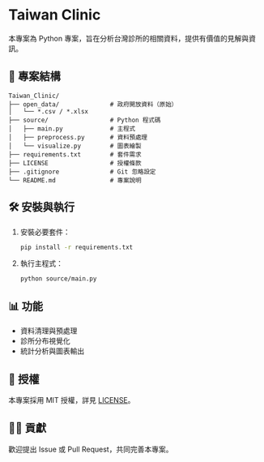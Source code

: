 # Taiwan Clinic

本專案為 Python 專案，旨在分析台灣診所的相關資料，提供有價值的見解與資訊。

## 📁 專案結構

```
Taiwan_Clinic/
├── open_data/              # 政府開放資料（原始）
│   └── *.csv / *.xlsx
├── source/                 # Python 程式碼
│   ├── main.py             # 主程式
│   ├── preprocess.py       # 資料預處理
│   └── visualize.py        # 圖表繪製
├── requirements.txt        # 套件需求
├── LICENSE                 # 授權條款
├── .gitignore              # Git 忽略設定
└── README.md               # 專案說明
```

## 🛠️ 安裝與執行

1. 安裝必要套件：
   ```bash
   pip install -r requirements.txt
   ```

2. 執行主程式：
   ```bash
   python source/main.py
   ```

## 📊 功能

- 資料清理與預處理
- 診所分布視覺化
- 統計分析與圖表輸出

## 📄 授權

本專案採用 MIT 授權，詳見 [LICENSE](LICENSE)。

## 🙋‍♀️ 貢獻

歡迎提出 Issue 或 Pull Request，共同完善本專案。

